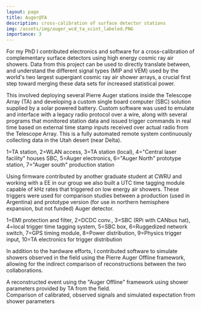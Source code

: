 ```yaml
---
layout: page
title: Auger@TA
description: cross-calibration of surface detector stations
img: /assets/img/auger_wcd_ta_scint_labeled.PNG
importance: 3
---
```


For my PhD I contributed electronics and software for a cross-calibration of complementary surface detectors using high energy cosmic ray air showers. Data from this project can be used to directly translate between, and understand the different signal types (MIP and VEM) used by the world's two largest supergiant cosmic ray air shower arrays, a crucial first step toward merging these data sets for increased statistical power.

This involved deploying several Pierre Auger stations inside the Telescope Array (TA) and developing a custom single board computer (SBC) solution supplied by a solar powered battery. Custom software was used to emulate and interface with a legacy radio protocol over a wire, along with several programs that monitored station data and issued trigger commands in real time based on external time stamp inputs received over actual radio from the Telescope Array. This is a fully automated remote system continuously collecting data in the Utah desert (near Delta).

<div class="row">
    <div class="col-sm mt-3 mt-md-0">
    <div class="bg-image hover-zoom125">
        <img class="img-fluid rounded z-depth-1" src="{{ '/assets/img/augerta_setup.PNG' | relative_url }}" alt="" title="Auger@TA site"/>
    </div>
    </div>
</div>
<div class="caption">
    1=TA station, 2=WLAN access, 3=TA station (local), 4="Central laser facility" houses SBC, 5=Auger electronics, 6="Auger North" prototype station, 7="Auger south" production station
</div>

Using firmware contributed by another graduate student at CWRU and working with a EE in our group we also built a UTC time tagging module capable of kHz rates that triggered on low energy air showers. These triggers were used for comparison studies between a production (used in Argentina) and prototype version (for use in northern hemisphere expansion, but not funded) Auger detector.

<div class="row">
    <div class="col-sm mt-3 mt-md-0">
    <div class="bg-image hover-zoom125">
        <img class="img-fluid rounded z-depth-1" src="{{ '/assets/img/auger_ta_global_elec.PNG' | relative_url }}" alt="" title="Electronics overview"/>
    </div>
    </div>
</div>
<div class="caption">
    1=EMI protection and filter, 2=DCDC conv., 3=SBC (RPi with CANbus hat), 4=local trigger time tagging system, 5=SBC box, 6=Ruggedized network switch, 7=GPS timing module, 8=Power distribution, 9=Physics trigger input, 10=TA electronics for trigger distribution
</div>


In addition to the hardware efforts, I contributed software to simulate showers observed in the field using the Pierre Auger Offline framework, allowing for the indirect comparison of reconstructions between the two collaborations.

<div class="row">
    <div class="col-sm mt-3 mt-md-0">
        <img class="img-fluid rounded z-depth-1" src="{{ '/assets/img/augerta_ex_evt.PNG' | relative_url }}" alt="" title="example image"/>
    </div>
</div>
<div class="caption">
     A reconstructed event using the "Auger Offline" framework using shower parameters provided by TA from the field.
</div>

<div class="row">
    <div class="col-sm mt-3 mt-md-0">
        <img class="img-fluid rounded z-depth-1" src="{{ '/assets/img/augerta_ex_evt_sig_compare.PNG' | relative_url }}" alt="" title="example image"/>
    </div>
</div>
<div class="caption">
     Comparison of calibrated, observed signals and simulated expectation from shower parameters
</div>
